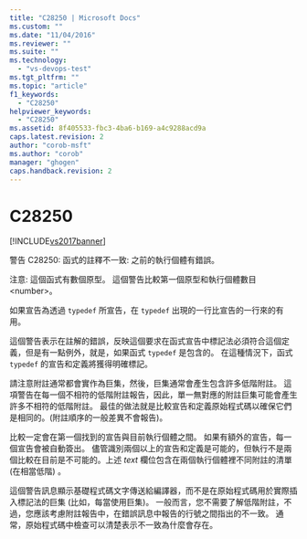 ```yaml
---
title: "C28250 | Microsoft Docs"
ms.custom: ""
ms.date: "11/04/2016"
ms.reviewer: ""
ms.suite: ""
ms.technology: 
  - "vs-devops-test"
ms.tgt_pltfrm: ""
ms.topic: "article"
f1_keywords: 
  - "C28250"
helpviewer_keywords: 
  - "C28250"
ms.assetid: 8f405533-fbc3-4ba6-b169-a4c9288acd9a
caps.latest.revision: 2
author: "corob-msft"
ms.author: "corob"
manager: "ghogen"
caps.handback.revision: 2
---
```

# C28250
[!INCLUDE[vs2017banner](../code-quality/includes/vs2017banner.md)]

警告 C28250: 函式的註釋不一致: 之前的執行個體有錯誤。  
  
 注意: 這個函式有數個原型。  這個警告比較第一個原型和執行個體數目 \<number\>。  
  
 如果宣告為透過 `typedef` 所宣告，在 `typedef` 出現的一行比宣告的一行來的有用。  
  
 這個警告表示在註解的錯誤，反映這個要求在函式宣告中標記法必須符合這個定義，但是有一點例外，就是，如果函式 `typedef` 是包含的。  在這種情況下，函式 `typedef` 的宣告和定義將獲得明確標記。  
  
 請注意附註通常都會實作為巨集，然後，巨集通常會產生包含許多低階附註。  這項警告在每一個不相符的低階附註報告，因此，單一無對應的附註巨集可能會產生許多不相符的低階附註。  最佳的做法就是比較宣告和定義原始程式碼以確保它們是相同的。\(附註順序的一般差異不會報告\)。  
  
 比較一定會在第一個找到的宣告與目前執行個體之間。  如果有額外的宣告，每一個宣告會被自動簽出。  儘管識別兩個以上的宣告和定義是可能的，但執行不是兩個比較在目前是不可能的。上述 *text* 欄位包含在兩個執行個體裡不同附註的清單 \(在相當低階\) 。  
  
 這個警告訊息顯示基礎程式碼文字傳送給編譯器，而不是在原始程式碼用於實際插入標記法的巨集 \(比如，每當使用巨集\)。  一般而言，您不需要了解低階附註，不過，您應該考慮附註報告中，在錯誤訊息中報告的行號之間指出的不一致。  通常，原始程式碼中檢查可以清楚表示不一致為什麼會存在。